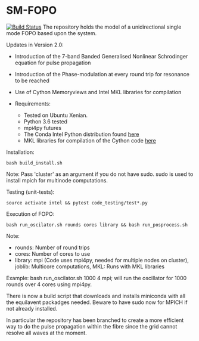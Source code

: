 # SM-FOPO
[![Build Status](https://travis-ci.org/ibegleris/Single-mode-FOPO.svg?branch=master)](https://travis-ci.org/ibegleris/Single-mode-FOPO)
The repository holds the model of a unidirectional single mode FOPO based upon the system.

Updates in Version 2.0:
* Introduction of the 7-band Banded Generalised Nonlinear Schrodinger equation for pulse propagation
* Introduction of the Phase-modulation at every round trip for resonance to be reached
* Use of Cython Memoryviews and Intel MKL libraries for compilation




* Requirements:
  * Tested on Ubuntu Xenian. 
  * Python 3.6 tested
  * mpi4py futures
  * The Conda Intel Python distribution found [here](https://software.intel.com/en-us/articles/using-intel-distribution-for-python-with-anaconda)
  * MKL libraries for compilation of the Cython code [here](https://software.intel.com/en-us/articles/intel-math-kernel-library-intel-mkl-2018-install-guide)

Installation:

	bash build_install.sh

Note: Pass 'cluster' as an argument if you do not have sudo. sudo is used to install mpich for multinode computations. 
	
Testing (unit-tests):

	source activate intel && pytest code_testing/test*.py

Execution of FOPO:

	bash run_oscilator.sh rounds cores library && bash run_posprocess.sh
Note:
* rounds: Number of round trips 
* cores: Number of cores to use
* library: mpi (Code uses mpi4py, needed for multiple nodes on cluster), joblib: Multicore computations, MKL: Runs with MKL libraries 

Example: bash run_oscilator.sh 1000 4 mpi; will run the 
oscillator for 1000 rounds over 4 cores using mpi4py.  




There is now a build script that downloads and installs miniconda with all the equilavent packadges needed. Beware to have sudo now for MPICH if not already installed.

In particular the repository has been branched to create a more efficient way to do the pulse propagation within the fibre since the grid cannot resolve all waves at the moment. 

